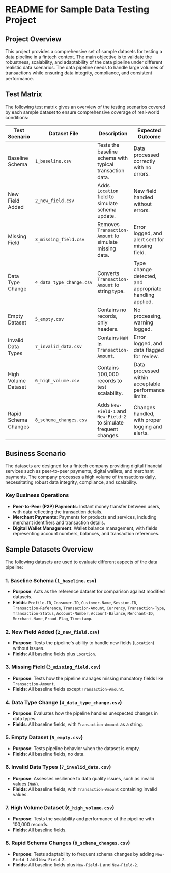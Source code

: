 # README for Sample Data Testing Project

## Project Overview
This project provides a comprehensive set of sample datasets for testing a data pipeline in a fintech context. The main objective is to validate the robustness, scalability, and adaptability of the data pipeline under different realistic data scenarios. The data pipeline needs to handle large volumes of transactions while ensuring data integrity, compliance, and consistent performance.

## Test Matrix
The following test matrix gives an overview of the testing scenarios covered by each sample dataset to ensure comprehensive coverage of real-world conditions:

| Test Scenario           | Dataset File            | Description                                                   | Expected Outcome                                            |
| ----------------------- | ----------------------- | ------------------------------------------------------------- | ----------------------------------------------------------- |
| Baseline Schema         | `1_baseline.csv`        | Tests the baseline schema with typical transaction data.      | Data processed correctly with no errors.                    |
| New Field Added         | `2_new_field.csv`       | Adds `Location` field to simulate schema update.              | New field handled without errors.                           |
| Missing Field           | `3_missing_field.csv`   | Removes `Transaction-Amount` to simulate missing data.        | Error logged, and alert sent for missing field.             |
| Data Type Change        | `4_data_type_change.csv`| Converts `Transaction-Amount` to string type.                 | Type change detected, and appropriate handling applied.     |
| Empty Dataset           | `5_empty.csv`           | Contains no records, only headers.                            | No processing, warning logged.                              |
| Invalid Data Types      | `7_invalid_data.csv`    | Contains `NaN` in `Transaction-Amount`.                       | Error logged, and data flagged for review.                  |
| High Volume Dataset     | `6_high_volume.csv`     | Contains 100,000 records to test scalability.                 | Data processed within acceptable performance limits.        |
| Rapid Schema Changes    | `8_schema_changes.csv`  | Adds `New-Field-1` and `New-Field-2` to simulate frequent changes. | Changes handled, with proper logging and alerts.        |

## Business Scenario
The datasets are designed for a fintech company providing digital financial services such as peer-to-peer payments, digital wallets, and merchant payments. The company processes a high volume of transactions daily, necessitating robust data integrity, compliance, and scalability.

### Key Business Operations
- **Peer-to-Peer (P2P) Payments**: Instant money transfer between users, with data reflecting the transaction details.
- **Merchant Payments**: Payments for products and services, including merchant identifiers and transaction details.
- **Digital Wallet Management**: Wallet balance management, with fields representing account numbers, balances, and transaction references.

## Sample Datasets Overview
The following datasets are used to evaluate different aspects of the data pipeline:

### 1. Baseline Schema (`1_baseline.csv`)
- **Purpose**: Acts as the reference dataset for comparison against modified datasets.
- **Fields**: `Profile-ID`, `Consumer-ID`, `Customer-Name`, `Session-ID`, `Transaction-Reference`, `Transaction-Amount`, `Currency`, `Transaction-Type`, `Transaction-Status`, `Account-Number`, `Account-Balance`, `Merchant-ID`, `Merchant-Name`, `Fraud-Flag`, `Timestamp`.

### 2. New Field Added (`2_new_field.csv`)
- **Purpose**: Tests the pipeline's ability to handle new fields (`Location`) without issues.
- **Fields**: All baseline fields plus `Location`.

### 3. Missing Field (`3_missing_field.csv`)
- **Purpose**: Tests how the pipeline manages missing mandatory fields like `Transaction-Amount`.
- **Fields**: All baseline fields except `Transaction-Amount`.

### 4. Data Type Change (`4_data_type_change.csv`)
- **Purpose**: Evaluates how the pipeline handles unexpected changes in data types.
- **Fields**: All baseline fields, with `Transaction-Amount` as a string.

### 5. Empty Dataset (`5_empty.csv`)
- **Purpose**: Tests pipeline behavior when the dataset is empty.
- **Fields**: All baseline fields, no data.

### 6. Invalid Data Types (`7_invalid_data.csv`)
- **Purpose**: Assesses resilience to data quality issues, such as invalid values (`NaN`).
- **Fields**: All baseline fields, with `Transaction-Amount` containing invalid values.

### 7. High Volume Dataset (`6_high_volume.csv`)
- **Purpose**: Tests the scalability and performance of the pipeline with 100,000 records.
- **Fields**: All baseline fields.

### 8. Rapid Schema Changes (`8_schema_changes.csv`)
- **Purpose**: Tests adaptability to frequent schema changes by adding `New-Field-1` and `New-Field-2`.
- **Fields**: All baseline fields plus `New-Field-1` and `New-Field-2`.